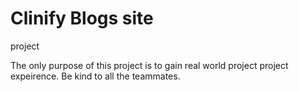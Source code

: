 # Clinify Blogs site
project

The only purpose of this project is to gain real world project project expeirence.
Be kind to all the teammates.
